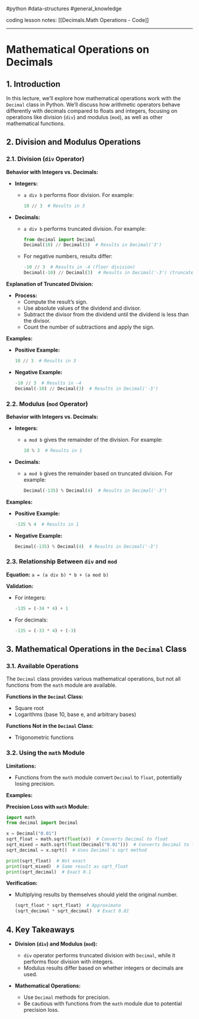 #python #data-structures #general_knowledge 

coding lesson notes: [[Decimals.Math Operations - Code]]

---
# Mathematical Operations on Decimals

## 1. Introduction

In this lecture, we’ll explore how mathematical operations work with the `Decimal` class in Python. We’ll discuss how arithmetic operators behave differently with decimals compared to floats and integers, focusing on operations like division (`div`) and modulus (`mod`), as well as other mathematical functions.

## 2. Division and Modulus Operations

### 2.1. Division (`div` Operator)

**Behavior with Integers vs. Decimals:**

- **Integers:**
  - `a div b` performs floor division. For example:
    ```python
    10 // 3  # Results in 3
    ```

- **Decimals:**
  - `a div b` performs truncated division. For example:
    ```python
    from decimal import Decimal
    Decimal(10) // Decimal(3)  # Results in Decimal('3')
    ```
  - For negative numbers, results differ:
    ```python
    -10 // 3  # Results in -4 (floor division)
    Decimal(-10) // Decimal(3)  # Results in Decimal('-3') (truncated division)
    ```

**Explanation of Truncated Division:**

- **Process:**
  - Compute the result’s sign.
  - Use absolute values of the dividend and divisor.
  - Subtract the divisor from the dividend until the dividend is less than the divisor.
  - Count the number of subtractions and apply the sign.

**Examples:**

- **Positive Example:**
  ```python
  10 // 3  # Results in 3
  ```

- **Negative Example:**
  ```python
  -10 // 3  # Results in -4
  Decimal(-10) // Decimal(3)  # Results in Decimal('-3')
  ```

### 2.2. Modulus (`mod` Operator)

**Behavior with Integers vs. Decimals:**

- **Integers:**
  - `a mod b` gives the remainder of the division. For example:
    ```python
    10 % 3  # Results in 1
    ```

- **Decimals:**
  - `a mod b` gives the remainder based on truncated division. For example:
    ```python
    Decimal(-135) % Decimal(4)  # Results in Decimal('-3')
    ```

**Examples:**

- **Positive Example:**
  ```python
  -135 % 4  # Results in 1
  ```

- **Negative Example:**
  ```python
  Decimal(-135) % Decimal(4)  # Results in Decimal('-3')
  ```

### 2.3. Relationship Between `div` and `mod`

**Equation:** `a = (a div b) * b + (a mod b)`

**Validation:**
- For integers:
  ```python
  -135 = (-34 * 4) + 1
  ```

- For decimals:
  ```python
  -135 = (-33 * 4) + (-3)
  ```

## 3. Mathematical Operations in the `Decimal` Class

### 3.1. Available Operations

The `Decimal` class provides various mathematical operations, but not all functions from the `math` module are available.

**Functions in the `Decimal` Class:**
- Square root
- Logarithms (base 10, base e, and arbitrary bases)

**Functions Not in the `Decimal` Class:**
- Trigonometric functions

### 3.2. Using the `math` Module

**Limitations:**
- Functions from the `math` module convert `Decimal` to `float`, potentially losing precision.

**Examples:**

**Precision Loss with `math` Module:**
```python
import math
from decimal import Decimal

x = Decimal("0.01")
sqrt_float = math.sqrt(float(x))  # Converts Decimal to float
sqrt_mixed = math.sqrt(float(Decimal("0.01")))  # Converts Decimal to float
sqrt_decimal = x.sqrt()  # Uses Decimal's sqrt method

print(sqrt_float)  # Not exact
print(sqrt_mixed)  # Same result as sqrt_float
print(sqrt_decimal)  # Exact 0.1
```

**Verification:**
- Multiplying results by themselves should yield the original number.
  ```python
  (sqrt_float * sqrt_float)  # Approximate
  (sqrt_decimal * sqrt_decimal)  # Exact 0.01
  ```

## 4. Key Takeaways

- **Division (`div`) and Modulus (`mod`):**
  - `div` operator performs truncated division with `Decimal`, while it performs floor division with integers.
  - Modulus results differ based on whether integers or decimals are used.

- **Mathematical Operations:**
  - Use `Decimal` methods for precision.
  - Be cautious with functions from the `math` module due to potential precision loss.